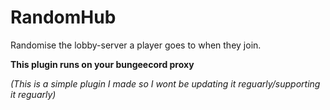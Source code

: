 # RandomHub
Randomise the lobby-server a player goes to when they join.

**This plugin runs on your bungeecord proxy**

*(This is a simple plugin I made so I wont be updating it reguarly/supporting it reguarly)*
